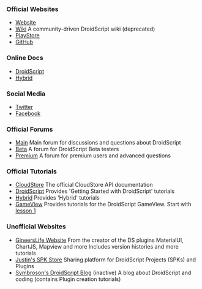 ### Official Websites
- [Website](http://droidscript.org)
- [Wiki](https://droidscript.org/wiki/doku.php)
	A community-driven DroidScript wiki <grey>(deprecated)</grey>
- [PlayStore](https://play.google.com/store/apps/details?id=com.smartphoneremote.androidscriptfree)
- [GitHub](https://github.com/DroidScript)

### Online Docs
- [DroidScript](https://droidscript.github.io/Docs/docs/Docs.htm)
- [Hybrid](https://enjine-io.github.io/ui/docs)

### Social Media
- [Twitter](https://twitter.com/droidscript)
- [Facebook](https://www.facebook.com/DroidScript)

### Official Forums
- [Main](https://groups.google.com/forum/#!forum/androidscript)
	Main forum for discussions and questions about DroidScript
- [Beta](https://groups.google.com/forum/#!forum/droidscriptbeta)
	A forum for DroidScript Beta testers
- [Premium](https://groups.google.com/forum/#!forum/droidscriptpremium)
	A forum for premium users and advanced questions

### Official Tutorials
- [CloudStore](https://droidscript.github.io/CloudStore)
	The official CloudStore API documentation
- [DroidScript](http://androidscript.org/droidscript/tutorials)
	Provides 'Getting Started with DroidScript' tutorials
- [Hybrid](https://enjine-io.github.io/ui/demo/index.html)
	Provides 'Hybrid' tutorials
- [GameView](https://dsgameview.wixsite.com/gameview)
	Provides tutorials for the DroidScript GameView. Start with [lesson 1](https://dsgameview.wixsite.com/gameview/tutorial-1)

### Unofficial Websites
- [GineersLife Website](https://gineerslife.com)
	From the creator of the DS plugins MaterialUI, ChartJS, Mapview and more
	Includes version histories and more tutorials
- [Justin's SPK Store](https://dspk.justplayer.de)
	Sharing platform for DroidScript Projects (SPKs) and Plugins
- [Symbroson's DroidScript Blog](https://symbroson.blogspot.com) <grey>(inactive)<grey>
	A blog about DroidScript and coding (contains Plugin creation tutorials)
